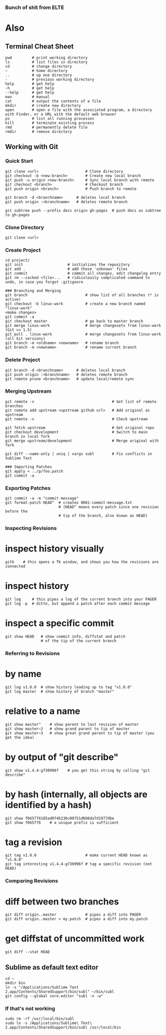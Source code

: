 ### Bunch of shit from ELTE 
# Also
## Terminal Cheat Sheet
```
pwd         # print working directory
ls          # list files in directory
cd          # change directory
~           # home directory
..          # up one directory
-           # previous working directory
help        # get help
-h          # get help
--help      # get help
man         # manual
cat         # output the contents of a file
mkdir       # create new directory
open        # open a file with the associated program, a directory with Finder, or a URL with the default web browser
ps          # list all running processes
kill        # terminate existing process
rmd         # permanently delete file
rmdir       # remove directory
```
## Working with Git

### Quick Start
```
git clone <url> 					# Clone directory
git checkout -b <new-branch> 		# Create new local branch
git push -u origin <new-branch> 	# Sync local branch with remote
git checkout <branch> 				# Checkout branch
git push origin <branch> 			# Push branch to remote

git branch -d <branchname>   	# deletes local branch
git push origin :<branchname>	# deletes remote branch

git subtree push --prefix docs origin gh-pages  # push docs as subtree to gh-pages
```
### Clone Directory
```
git clone <url>
```
### Create Project
```
cd project/
git init                    # initializes the repository
git add .                   # add those 'unknown' files
git commit                  # commit all changes, edit changelog entry
git rm --cached <file>...   # ridiculously complicated command to undo, in case you forgot .gitignore

### Branching and Merging
git branch                          # show list of all branches (* is active)
git checkout -b linux-work          # create a new branch named "linux-work"
<make changes>
git commit -a
git checkout master                 # go back to master branch
git merge linux-work                # merge changesets from linux-work (Git >= 1.5)
git pull . linux-work               # merge changesets from linux-work (all Git versions)
git branch -m <oldname> <newname>   # rename branch
git branch -m <newname>             # rename current branch
```
### Delete Project
```
git branch -d <branchname>   	# deletes local branch
git push origin :<branchname>	# deletes remote branch
git remote prune <branchname>	# update local/remote sync
```
### Merging Upstream
```
git remote -v 									# Get list of remote branches
git remote add upstream <upstream github url>	# Add original as upstream
git remote -v 									# Check upstream

git fetch upstream 								# Get original repo
git checkout development						# Switch to main branch in local fork
git merge upstream/development					# Merge original with fork

git diff --name-only | uniq | xargs subl		# Fix conflicts in Sublime Text

### Importing Patches
git apply < ../p/foo.patch
git commit -a
```
### Exporting Patches

```
git commit -a -m "commit message"
git format-patch HEAD^  # creates 0001-commit-message.txt
                        # (HEAD^ means every patch since one revision before the
                        # tip of the branch, also known as HEAD)
```

### Inspecting Revisions

# inspect history visually
```
gitk    # this opens a Tk window, and shows you how the revisions are connected
```
# inspect history
```
git log     # this pipes a log of the current branch into your PAGER
git log -p  # ditto, but append a patch after each commit message
```
# inspect a specific commit
```
git show HEAD   # show commit info, diffstat and patch
                # of the tip of the current branch

```

### Referring to Revisions

# by name
```
git log v1.0.0  # show history leading up to tag "v1.0.0"
git log master  # show history of branch "master"
```
# relative to a name
```
git show master^    # show parent to last revision of master
git show master~2   # show grand parent to tip of master
git show master~3   # show great grand parent to tip of master (you get the idea)
```
# by output of "git describe"
```
git show v1.4.4-g730996f    # you get this string by calling "git describe"
```
# by hash (internally, all objects are identified by a hash)
```
git show f665776185ad074b236c00751d666da7d1977dbe
git show f665776    # a unique prefix is sufficient
```
# tag a revision
```
git tag v1.0.0                      # make current HEAD known as "v1.0.0"
git tag interesting v1.4.4-g730996f # tag a specific revision (not HEAD)
```
### Comparing Revisions
# diff between two branches
```
git diff origin..master             # pipes a diff into PAGER
git diff origin..master > my.patch  # pipes a diff into my.patch
```
# get diffstat of uncommitted work
```
git diff --stat HEAD
```
## Sublime as default text editor
```
cd ~
mkdir bin
ln -s "/Applications/Sublime Text 2.app/Contents/SharedSupport/bin/subl" ~/bin/subl
git config --global core.editor "subl -n -w"
```
### If that's not working
```
sudo rm -rf /usr/local/bin/subl
sudo ln -s /Applications/Sublime\ Text\ 2.app/Contents/SharedSupport/bin/subl /usr/local/bin
```